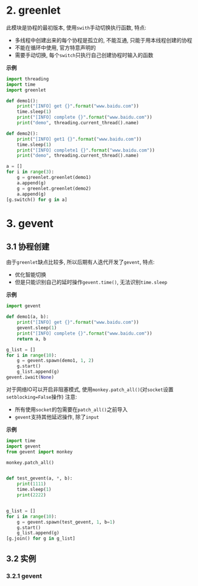 # 2. greenlet

此模块是协程的最初版本, 使用`swith`手动切换执行函数, 特点:

* 多线程中创建出来的每个协程是孤立的, 不能互通, 只能于用本线程创建的协程
* 不能在循环中使用, 官方特意声明的
* 需要手动切换, 每个`switch`只执行自己创建协程时输入的函数

**示例**

```python
import threading
import time
import greenlet

def demo1():
    print("[INFO] get {}".format("www.baidu.com"))
    time.sleep(1)
    print("[INFO] complete {}".format("www.baidu.com"))
    print("demo", threading.current_thread().name)

def demo2():
    print("[INFO] get1 {}".format("www.baidu.com"))
    time.sleep(1)
    print("[INFO] complete1 {}".format("www.baidu.com"))
    print("demo", threading.current_thread().name)

a = []
for i in range(3):
    g = greenlet.greenlet(demo1)
    a.append(g)
    g = greenlet.greenlet(demo2)
    a.append(g)
[g.switch() for g in a]
```

# 3. gevent

## 3.1 协程创建

由于`greenlet`缺点比较多, 所以后期有人迭代开发了`gevent`, 特点:

* 优化智能切换
* 但是只能识别自己的延时操作`gevent.time()`, 无法识别`time.sleep`

**示例**

```python
import gevent

def demo1(a, b):
    print("[INFO] get {}".format("www.baidu.com"))
    gevent.sleep(1)
    print("[INFO] complete {}".format("www.baidu.com"))
    return a, b

g_list = []
for i in range(10):
    g = gevent.spawn(demo1, 1, 2)
    g.start()
    g_list.append(g)
gevent.iwait(None)
```

对于网络IO可以开启非阻塞模式, 使用`monkey.patch_all()`(对`socket`设置`setblocking=False`操作) 
注意:

- 所有使用`socket`的包需要在`patch_all()`之前导入
- `gevent`支持其他延迟操作, 除了`input`

**示例**

```python
import time
import gevent
from gevent import monkey

monkey.patch_all()


def test_gevent(a, *, b):
    print(1111)
    time.sleep(1)
    print(2222)


g_list = []
for i in range(10):
    g = gevent.spawn(test_gevent, 1, b=1)
    g.start()
    g_list.append(g)
[g.join() for g in g_list]
```

## 3.2 实例

### 3.2.1 gevent